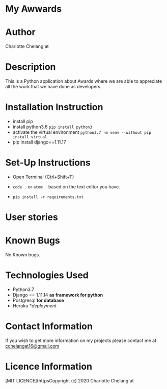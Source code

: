 # My Awwards

# Author
Charlotte Chelang'at

# Description
This is a Python application about Awards where we are able to appreciate all the work that we have done as developers. 

# Installation Instruction
* install pip
* install python3.6 ```pip install python3```
* activate the virtual environment ```python3.7 -m venv --without pip install virtual```
* pip install django==1.11.17

# Set-Up Instructions
* Open Terminal {Ctrl+Shift+T}

* ```code .``` or ```atom .``` based on the text editor you have.
* ```pip install -r requirements.txt```

# User stories


# Known Bugs
No Known bugs.


# Technologies Used
* Python3.7
* Django == 1.11.14 **as framework for python**
* Postgresql **for database**
* Heroku **deployment*

# Contact Information
If you wish to get more information on my projects please contact me at cchelangat16@gmail.com
# Licence Information
[MIT LICENCE](httpsCopyright (c) 2020 Charlotte Chelang'at

